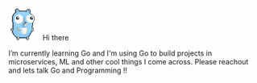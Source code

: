 ![alt text](https://github.com/jnprogrammer/jnprogrammer/blob/master/gifs/gophercoffee.gif?raw=true)
Hi there 

I’m currently learning Go and I'm using Go to build projects in microservices, ML and other cool things I come across. Please reachout and lets talk Go and Programming !!

<!-- https://github.com/jnprogrammer/jnprogrammer
https://github.com/jnprogrammer/jnprogrammer/blob/master/gifs/gophercoffee.gif
**jnprogrammer/jnprogrammer** is a ✨ _special_ ✨ repository because its `README.md` (this file) appears on your GitHub profile.

Here are some ideas to get you started:

- 🔭 I’m currently working on ...
###- 🌱 I’m currently learning Go and I'm using Go to build projects in microservices, ML and other cool things I come across. 
- 👯 I’m looking to collaborate on ...
- 🤔 I’m looking for help with ...
- 💬 Ask me about ...
- 📫 How to reach me: ...
- 😄 Pronouns: ...
- ⚡ Fun fact: ...
-->
